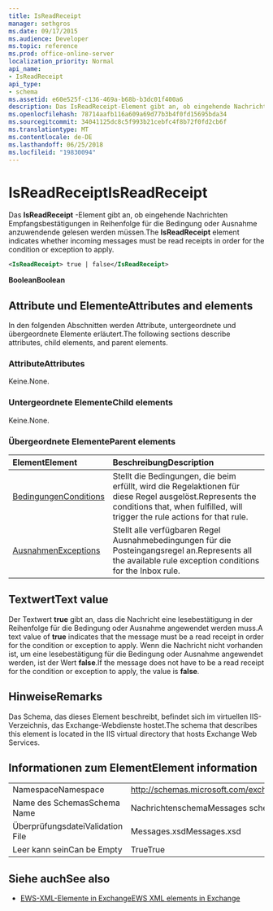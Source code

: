 ```yaml
---
title: IsReadReceipt
manager: sethgros
ms.date: 09/17/2015
ms.audience: Developer
ms.topic: reference
ms.prod: office-online-server
localization_priority: Normal
api_name:
- IsReadReceipt
api_type:
- schema
ms.assetid: e60e525f-c136-469a-b68b-b3dc01f400a6
description: Das IsReadReceipt-Element gibt an, ob eingehende Nachrichten Empfangsbestätigungen in Reihenfolge für die Bedingung oder Ausnahme anzuwendende gelesen werden müssen.
ms.openlocfilehash: 78714aafb116a609a69d77b3b4f0fd15695bda34
ms.sourcegitcommit: 34041125dc8c5f993b21cebfc4f8b72f0fd2cb6f
ms.translationtype: MT
ms.contentlocale: de-DE
ms.lasthandoff: 06/25/2018
ms.locfileid: "19830094"
---
```

# <a name="isreadreceipt"></a><span data-ttu-id="913ee-103">IsReadReceipt</span><span class="sxs-lookup"><span data-stu-id="913ee-103">IsReadReceipt</span></span>

<span data-ttu-id="913ee-104">Das **IsReadReceipt** -Element gibt an, ob eingehende Nachrichten Empfangsbestätigungen in Reihenfolge für die Bedingung oder Ausnahme anzuwendende gelesen werden müssen.</span><span class="sxs-lookup"><span data-stu-id="913ee-104">The **IsReadReceipt** element indicates whether incoming messages must be read receipts in order for the condition or exception to apply.</span></span> 
  
```XML
<IsReadReceipt> true | false</IsReadReceipt>
```

 <span data-ttu-id="913ee-105">**Boolean**</span><span class="sxs-lookup"><span data-stu-id="913ee-105">**Boolean**</span></span>
## <a name="attributes-and-elements"></a><span data-ttu-id="913ee-106">Attribute und Elemente</span><span class="sxs-lookup"><span data-stu-id="913ee-106">Attributes and elements</span></span>

<span data-ttu-id="913ee-107">In den folgenden Abschnitten werden Attribute, untergeordnete und übergeordnete Elemente erläutert.</span><span class="sxs-lookup"><span data-stu-id="913ee-107">The following sections describe attributes, child elements, and parent elements.</span></span>
  
### <a name="attributes"></a><span data-ttu-id="913ee-108">Attribute</span><span class="sxs-lookup"><span data-stu-id="913ee-108">Attributes</span></span>

<span data-ttu-id="913ee-109">Keine.</span><span class="sxs-lookup"><span data-stu-id="913ee-109">None.</span></span>
  
### <a name="child-elements"></a><span data-ttu-id="913ee-110">Untergeordnete Elemente</span><span class="sxs-lookup"><span data-stu-id="913ee-110">Child elements</span></span>

<span data-ttu-id="913ee-111">Keine.</span><span class="sxs-lookup"><span data-stu-id="913ee-111">None.</span></span>
  
### <a name="parent-elements"></a><span data-ttu-id="913ee-112">Übergeordnete Elemente</span><span class="sxs-lookup"><span data-stu-id="913ee-112">Parent elements</span></span>

|<span data-ttu-id="913ee-113">**Element**</span><span class="sxs-lookup"><span data-stu-id="913ee-113">**Element**</span></span>|<span data-ttu-id="913ee-114">**Beschreibung**</span><span class="sxs-lookup"><span data-stu-id="913ee-114">**Description**</span></span>|
|:-----|:-----|
|[<span data-ttu-id="913ee-115">Bedingungen</span><span class="sxs-lookup"><span data-stu-id="913ee-115">Conditions</span></span>](conditions.md) <br/> |<span data-ttu-id="913ee-116">Stellt die Bedingungen, die beim erfüllt, wird die Regelaktionen für diese Regel ausgelöst.</span><span class="sxs-lookup"><span data-stu-id="913ee-116">Represents the conditions that, when fulfilled, will trigger the rule actions for that rule.</span></span>  <br/> |
|[<span data-ttu-id="913ee-117">Ausnahmen</span><span class="sxs-lookup"><span data-stu-id="913ee-117">Exceptions</span></span>](exceptions.md) <br/> |<span data-ttu-id="913ee-118">Stellt alle verfügbaren Regel Ausnahmebedingungen für die Posteingangsregel an.</span><span class="sxs-lookup"><span data-stu-id="913ee-118">Represents all the available rule exception conditions for the Inbox rule.</span></span>  <br/> |
   
## <a name="text-value"></a><span data-ttu-id="913ee-119">Textwert</span><span class="sxs-lookup"><span data-stu-id="913ee-119">Text value</span></span>

<span data-ttu-id="913ee-120">Der Textwert **true** gibt an, dass die Nachricht eine lesebestätigung in der Reihenfolge für die Bedingung oder Ausnahme angewendet werden muss.</span><span class="sxs-lookup"><span data-stu-id="913ee-120">A text value of **true** indicates that the message must be a read receipt in order for the condition or exception to apply.</span></span> <span data-ttu-id="913ee-121">Wenn die Nachricht nicht vorhanden ist, um eine lesebestätigung für die Bedingung oder Ausnahme angewendet werden, ist der Wert **false**.</span><span class="sxs-lookup"><span data-stu-id="913ee-121">If the message does not have to be a read receipt for the condition or exception to apply, the value is **false**.</span></span>
  
## <a name="remarks"></a><span data-ttu-id="913ee-122">Hinweise</span><span class="sxs-lookup"><span data-stu-id="913ee-122">Remarks</span></span>

<span data-ttu-id="913ee-123">Das Schema, das dieses Element beschreibt, befindet sich im virtuellen IIS-Verzeichnis, das Exchange-Webdienste hostet.</span><span class="sxs-lookup"><span data-stu-id="913ee-123">The schema that describes this element is located in the IIS virtual directory that hosts Exchange Web Services.</span></span>
  
## <a name="element-information"></a><span data-ttu-id="913ee-124">Informationen zum Element</span><span class="sxs-lookup"><span data-stu-id="913ee-124">Element information</span></span>

|||
|:-----|:-----|
|<span data-ttu-id="913ee-125">Namespace</span><span class="sxs-lookup"><span data-stu-id="913ee-125">Namespace</span></span>  <br/> |http://schemas.microsoft.com/exchange/services/2006/messages  <br/> |
|<span data-ttu-id="913ee-126">Name des Schemas</span><span class="sxs-lookup"><span data-stu-id="913ee-126">Schema Name</span></span>  <br/> |<span data-ttu-id="913ee-127">Nachrichtenschema</span><span class="sxs-lookup"><span data-stu-id="913ee-127">Messages schema</span></span>  <br/> |
|<span data-ttu-id="913ee-128">Überprüfungsdatei</span><span class="sxs-lookup"><span data-stu-id="913ee-128">Validation File</span></span>  <br/> |<span data-ttu-id="913ee-129">Messages.xsd</span><span class="sxs-lookup"><span data-stu-id="913ee-129">Messages.xsd</span></span>  <br/> |
|<span data-ttu-id="913ee-130">Leer kann sein</span><span class="sxs-lookup"><span data-stu-id="913ee-130">Can be Empty</span></span>  <br/> |<span data-ttu-id="913ee-131">True</span><span class="sxs-lookup"><span data-stu-id="913ee-131">True</span></span>  <br/> |
   
## <a name="see-also"></a><span data-ttu-id="913ee-132">Siehe auch</span><span class="sxs-lookup"><span data-stu-id="913ee-132">See also</span></span>



- [<span data-ttu-id="913ee-133">EWS-XML-Elemente in Exchange</span><span class="sxs-lookup"><span data-stu-id="913ee-133">EWS XML elements in Exchange</span></span>](ews-xml-elements-in-exchange.md)

